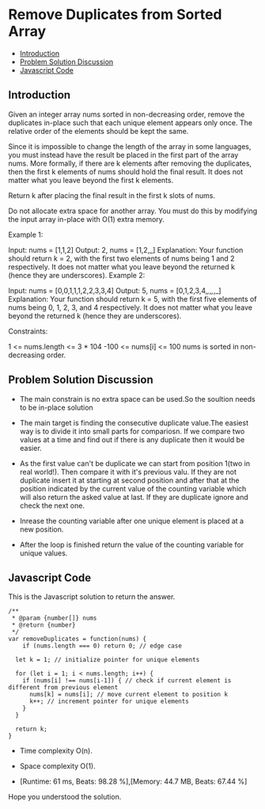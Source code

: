 # Remove Duplicates from Sorted Array

- [Introduction](#introduction)
- [Problem Solution Discussion](#problemDiscussion)
- [Javascript Code](#code)

<a name="introduction"></a>

## Introduction

Given an integer array nums sorted in non-decreasing order, remove the duplicates in-place such that each unique element appears only once. The relative order of the elements should be kept the same.

Since it is impossible to change the length of the array in some languages, you must instead have the result be placed in the first part of the array nums. More formally, if there are k elements after removing the duplicates, then the first k elements of nums should hold the final result. It does not matter what you leave beyond the first k elements.

Return k after placing the final result in the first k slots of nums.

Do not allocate extra space for another array. You must do this by modifying the input array in-place with O(1) extra memory.

Example 1:

Input: nums = [1,1,2]
Output: 2, nums = [1,2,_]
Explanation: Your function should return k = 2, with the first two elements of nums being 1 and 2 respectively.
It does not matter what you leave beyond the returned k (hence they are underscores).
Example 2:

Input: nums = [0,0,1,1,1,2,2,3,3,4]
Output: 5, nums = [0,1,2,3,4,_,_,_,_,_]
Explanation: Your function should return k = 5, with the first five elements of nums being 0, 1, 2, 3, and 4 respectively.
It does not matter what you leave beyond the returned k (hence they are underscores).

Constraints:

1 <= nums.length <= 3 \* 104
-100 <= nums[i] <= 100
nums is sorted in non-decreasing order.

<a name="problemDiscussion"></a>

## Problem Solution Discussion

- The main constrain is no extra space can be used.So the soultion needs to be in-place solution

- The main target is finding the consecutive duplicate value.The easiest way is to divide it into small parts for compariosn. If we compare two values at a time and find out if there is any duplicate then it would be easier.

- As the first value can't be duplicate we can start from position 1(two in real world!). Then compare it with it's previous valu. If they are not duplicate insert it at starting at second position and after that at the position indicated by the current value of the counting variable which will also return the asked value at last. If they are duplicate ignore and check the next one.

- Inrease the counting variable after one unique element is placed at a new position.

- After the loop is finished return the value of the counting variable for unique values.

<a name="code"></a>

## Javascript Code

This is the Javascript solution to return the answer.

```
/**
 * @param {number[]} nums
 * @return {number}
 */
var removeDuplicates = function(nums) {
    if (nums.length === 0) return 0; // edge case

  let k = 1; // initialize pointer for unique elements

  for (let i = 1; i < nums.length; i++) {
    if (nums[i] !== nums[i-1]) { // check if current element is different from previous element
      nums[k] = nums[i]; // move current element to position k
      k++; // increment pointer for unique elements
    }
  }

  return k;
}

```

- Time complexity O(n).
- Space complexity O(1).

- [Runtime: 61 ms, Beats: 98.28 %],[Memory: 44.7 MB, Beats: 67.44 %]

Hope you understood the solution.
